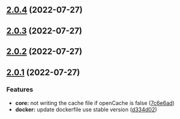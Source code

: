 ## [2.0.4](https://github.com/likun7981/hlink/compare/v2.0.3...v2.0.4) (2022-07-27)

## [2.0.3](https://github.com/likun7981/hlink/compare/v2.0.2...v2.0.3) (2022-07-27)

## [2.0.2](https://github.com/likun7981/hlink/compare/v2.0.1...v2.0.2) (2022-07-27)

## [2.0.1](https://github.com/likun7981/hlink/compare/v2.0.0-next.13...v2.0.1) (2022-07-27)

### Features

- **core:** not writing the cache file if openCache is false ([7c6e6ad](https://github.com/likun7981/hlink/commit/7c6e6ad539aff6b8a9dcd9f63a255c7950be8b41))
- **docker:** update dockerfile use stable version ([d334d02](https://github.com/likun7981/hlink/commit/d334d025f7a9644b6b1c5fbe70d871b3f3219545))
